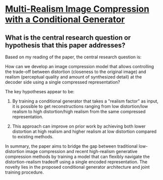 # [Multi-Realism Image Compression with a Conditional Generator](https://arxiv.org/abs/2212.13824)

## What is the central research question or hypothesis that this paper addresses?

 Based on my reading of the paper, the central research question is: 

How can we develop an image compression model that allows controlling the trade-off between distortion (closeness to the original image) and realism (perceptual quality and amount of synthesized detail) at the decoder side using a single compressed representation?

The key hypotheses appear to be:

1) By training a conditional generator that takes a "realism factor" as input, it is possible to get reconstructions ranging from low distortion/low realism to high distortion/high realism from the same compressed representation. 

2) This approach can improve on prior work by achieving both lower distortion at high realism and higher realism at low distortion compared to existing methods.

In summary, the paper aims to bridge the gap between traditional low-distortion image compression and recent high-realism generative compression methods by training a model that can flexibly navigate the distortion-realism tradeoff using a single encoded representation. The novelty lies in the proposed conditional generator architecture and joint training procedure.
